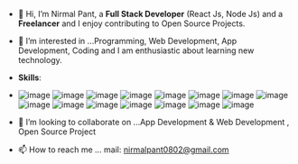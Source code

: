 - 👋 Hi, I’m Nirmal Pant, a **Full Stack Developer** (React Js, Node Js) and a  **Freelancer** and I enjoy contributing to Open Source Projects.
- 👀 I’m interested in ...Programming, Web Development, App Development, Coding and I am enthusiastic about learning new technology.
- **Skills**: 
- ![image](https://user-images.githubusercontent.com/87979418/163594526-d6a308af-ade1-4677-b910-08a02cc1ce50.png) ![image](https://user-images.githubusercontent.com/87979418/163594792-52851bc1-8fe9-4ad3-926d-5dad9a6b831c.png) ![image](https://user-images.githubusercontent.com/87979418/163594876-db5c2eaf-38ac-4bde-bff0-b36aff8d4b6b.png) ![image](https://user-images.githubusercontent.com/87979418/163594895-b9cdda2f-086b-45e5-bcf4-a7cbd668304b.png) ![image](https://user-images.githubusercontent.com/87979418/163594912-34ecf89e-5f71-4f2f-9dbe-612eb4bd876f.png) ![image](https://user-images.githubusercontent.com/87979418/163594941-7e7a7623-ada1-48c0-9872-9456b093e52f.png) ![image](https://user-images.githubusercontent.com/87979418/163595028-edf81662-9d79-48e0-8531-aa60c6543f5f.png) ![image](https://user-images.githubusercontent.com/87979418/163595044-6dcc3e3c-1969-49d0-80b7-36bed7741b6e.png)  ![image](https://user-images.githubusercontent.com/87979418/163595084-163679db-c26c-4b1f-8f0e-396008452425.png) ![image](https://user-images.githubusercontent.com/87979418/163595334-6c463479-681d-44a0-a749-d84aad024caf.png) ![image](https://user-images.githubusercontent.com/87979418/163596007-2480f7ac-820a-4e60-9bc6-98f7df9aeb25.png) ![image](https://user-images.githubusercontent.com/87979418/163596061-ee60682b-7468-4f02-b94d-517a3be4ecca.png) ![image](https://user-images.githubusercontent.com/87979418/163596127-fc3c17ba-5ae4-4cf3-84f8-17eb63b2cf5e.png) ![image](https://user-images.githubusercontent.com/87979418/163596186-c35fbb0f-d484-4c4e-8114-9202e513f2af.png) ![image](https://user-images.githubusercontent.com/87979418/163596198-c258360a-f717-4725-abb4-19336ffc48e2.png) 















- 💞️ I’m looking to collaborate on ...App Development & Web Development , Open Source Project
- 📫 How to reach me ... mail: nirmalpant0802@gmail.com

<!---
wenirmal/wenirmal is a ✨ special ✨ repository because its `README.md` (this file) appears on your GitHub profile.
You can click the Preview link to take a look at your changes.
--->
